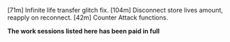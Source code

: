 [71m]  Infinite life transfer glitch fix.
[104m] Disconnect store lives amount, reapply on reconnect.
[42m]  Counter Attack functions. 

**The work sessions listed here has been paid in full**